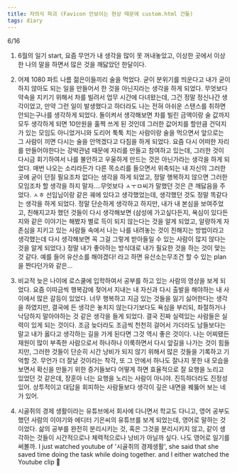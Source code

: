 ```yaml
---
title: 자의식 파괴 (Favicon 안보이는 현상 때문에 custom.html 건듦)
tags: diary
---
```

6/16

1. 6월의 일기 start, 요즘 무언가 내 생각을 많이 못 꺼내놓았고, 이상한 곳에서 이상한 나의 말을 하면서 많은 것을 깨닳았던 한달이다.

2. 어제 1080 파트 나름 젊은이들끼리 술을 먹었다. 굳이 분위기를 띄운다고 내가 굳이 하지 않아도 되는 일을 만들어서 한 것을 아닌지라는 생각을 하게 되었다. 무엇보다 약속을 지키기 위해서 차를 빌려서 업무 시간에 다녀왔는데, 그건 정말 정신나간 생각이었고, 만약 그런 일이 발생했다고 하더라도 나는 전혀 아쉬운 스탠스를 취하면 안되는구나를 생각하게 되었다. 돌이켜서 생각해보면 차를 빌린 금액이랑 술 값까지 모두 생각하게 되면 10만원을 훌쩍 쓰게 된 것인데 그러한 값어치를 할만큼 건덕지가 있는 모임도 아니었거니와 도리어 툭툭 치는 사람이랑 술을 먹으면서 앞으로는 그 사람이 끼면 다시는 술을 안먹겠다고 다짐을 하게 되었다. 요즘 다시 어떠한 자리를 만들어야한다는 강박관념 때문에 자리를 만들고 참여하고 있는데, 그러한 것이 다시금 회기하여서 나를 불안하고 우울하게 만드는 것은 아닌가라는 생각을 하게 되었다. 매번 나오는 소리라든가 다른 목소리를 들으면서 위축되는 내 자신의 그러한 곳에 굳이 던질 필요조차 없다는 생각을 하게 되었고, 정말 행복하지 않으면 그러한 모임조차 할 생각을 하지 말자....무엇보다 ㅅㅜㅁ씨가 말했던 것은 큰 깨닳음을 주었다. ㅅㅎ 선임님이랑 같은 궤에 있다고 생각했었는데, 생각했던 것도 정말 똑같다는 생각을 하게 되었다. 정말 단순하게 생각하고 하지만, 내가 내 본심을 보여주었고, 친해지고자 했던 것들이 다시 생각해보면 (삼성에 가고싶다든지, 욕심이 있다든지와 같은 이야기는 해봤자 별로 득이 되지 않는다는 것을 알게 되었고, 알량하게 자존심을 지키고 있는 사람들 속에서 나는 나를 내려놓는 것이 친해지는 방법이라고 생각했는데 다시 생각해보면 꼭 그걸 그렇게 받아들일 수 있는 사람이 많지 않다는 것을 알게 되었다.) 정말 내가 좋아하는 방식대로 내가 필요한 것을 하는 것이 맞는 것 같다. 예를 들어 유산소를 해야겠다! 라고 하면 유산소는무조건 할 수 있는 plan을 짠다던가와 같은...

3. 비교적 늦은 나이에 로스쿨에 입학하여서 공부를 하고 있는 사람의 영상을 보게 되었다. 요즘 이따금씩 행복감에 젖어서 지내는 내 자신과 다시 출발을 해야하는 내 사이에서 많은 갈등이 있었다. 너무 행복하고 지금 있는 것들을 잃기 싫어한다는 생각을 하였지만, 결국에 든 생각은 놓치지 않는다기보다도 욕심을 부리되, 좌절하거나 낙담하지 말아야하는 것 같은 생각을 들게 되었다. 결국 진짜 실력있는 사람들은 실력이 있게 되는 것이다. 조금 늦더라도 조금씩 천천히 걸어서 가더라도 남들보다는 말고 내가 옳다고 생각하는 길을 가게 된다면 그것 역시 좋은 것이다. 나는 어찌됐든 재원이 많이 부족한 사람으로서 하나하나 이룩하면서 다시 앞길을 나가는 것이 힘들지만, 그러한 것들이 단순히 시간 낭비가 되지 않기 위해서 많은 것들을 기록하고 기억할 것. 무언가 더 잘날 것이라는 착각, 또 그 안에서 하나도 잘나지 못한 내 모습을 보면서 확신을 만들기 위한 증거들보다 어떻게 하면 효율적으로 잘 요행을 노리고 있었던 것 같은데, 장훈아 너는 요행을 노리는 사람이 아니야. 진득하더라도 진정성있어. 상투적이고 대답을 회피하는 사람들보다 생각이 깊은 내면을 꿰뚫어 보는 네가 있어.

4. 시골쥐의 경제 생활이라는 유튜브에서 회사에 다니면서 학교도 다니고, 영어 공부도 했던 사람의 이야기와 에디터 기은씨의 유튜브를 보게 되었는데, 영어로 말하는 것이었다. 삶의 공부를 완전히 분리시키는 것, 혹은 그것을 분리시키지 않고, 같이 생각하는 것들이 시간적으로나 체력적으로나 낭비가 아닐까 싶다. 나도 영어로 일기를 써볼까.
 I just watched youtube of '시골쥐의 경제생활', she said that she saved time doing the task while doing together. and I either watched the Youtube clip 👊 